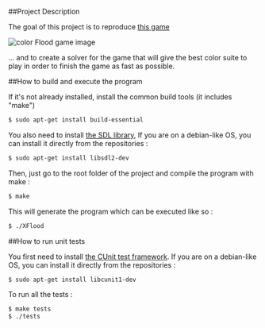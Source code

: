 ##Project Description

The goal of this project is to reproduce [this game](https://play.google.com/store/apps/details?id=com.wetpalm.colorflood&hl=en)

![color Flood game image](http://www.appscrawler.com/application/ScreenShotImageAction.do?appId=107888&imageId=0)

... and to create a solver for the game that will give the best color suite to play in order to finish the game as fast as possible.

##How to build and execute the program

If it's not already installed, install the common build tools (it includes "make")
```bash
$ sudo apt-get install build-essential
```


You also need to install [the SDL library](https://www.libsdl.org/),
If you are on a debian-like OS, you can install it directly from the repositories :
```bash
$ sudo apt-get install libsdl2-dev
```

Then, just go to the root folder of the project and compile the program with make :
```bash
$ make
```

This will generate the program which can be executed like so :

```bash
$ ./XFlood
```

##How to run unit tests

You first need to install [the CUnit test framework](http://cunit.sourceforge.net/).
If you are on a debian-like OS, you can install it directly from the repositories :
```bash
$ sudo apt-get install libcunit1-dev
```

To run all the tests :

```bash
$ make tests
$ ./tests
```
